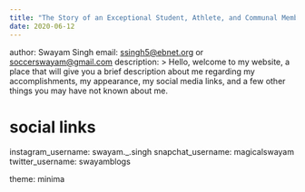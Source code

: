 ```yaml
---
title: "The Story of an Exceptional Student, Athlete, and Communal Member"
date: 2020-06-12
---
```

author: Swayam Singh
email: ssingh5@ebnet.org or soccerswayam@gmail.com
description: > Hello, welcome to my website, a place that will give you a 
brief description about me regarding my accomplishments, my appearance, my
social media links, and a few other things you may have not known about me.

# social links
instagram_username: swayam._.singh
snapchat_username: magicalswayam
twitter_username: swayamblogs

theme: minima
